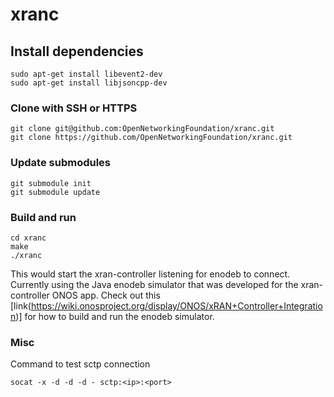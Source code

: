 # xranc

## Install dependencies
```
sudo apt-get install libevent2-dev
sudo apt-get install libjsoncpp-dev
```

### Clone with SSH or HTTPS
```
git clone git@github.com:OpenNetworkingFoundation/xranc.git
git clone https://github.com/OpenNetworkingFoundation/xranc.git
```

### Update submodules
```
git submodule init
git submodule update
```

### Build and run
```
cd xranc
make
./xranc
```
This would start the xran-controller listening for enodeb to connect. Currently using the Java enodeb simulator that was developed for the xran-controller ONOS app. Check out this [link(https://wiki.onosproject.org/display/ONOS/xRAN+Controller+Integration)] for how to build and run the enodeb simulator.

### Misc

Command to test sctp connection
```
socat -x -d -d -d - sctp:<ip>:<port>
```
